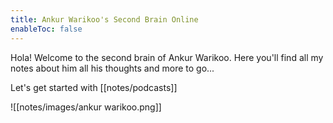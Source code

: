 ```yaml
---
title: Ankur Warikoo's Second Brain Online
enableToc: false
---
```


Hola! Welcome to the second brain of Ankur Warikoo. Here you'll find all my notes about him all his thoughts and more to go...

Let's get started with [[notes/podcasts]]

![[notes/images/ankur warikoo.png]]